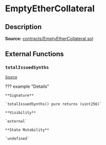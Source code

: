 # EmptyEtherCollateral

## Description

**Source:** [contracts/EmptyEtherCollateral.sol](https://github.com/Synthetixio/synthetix/tree/v2.45.0-alpha/contracts/EmptyEtherCollateral.sol)

## External Functions

### `totalIssuedSynths`

<sub>[Source](https://github.com/Synthetixio/synthetix/tree/v2.45.0-alpha/contracts/EmptyEtherCollateral.sol#L6)</sub>

??? example "Details"

    **Signature**

    `totalIssuedSynths() pure returns (uint256)`

    **Visibility**

    `external`

    **State Mutability**

    `undefined`
